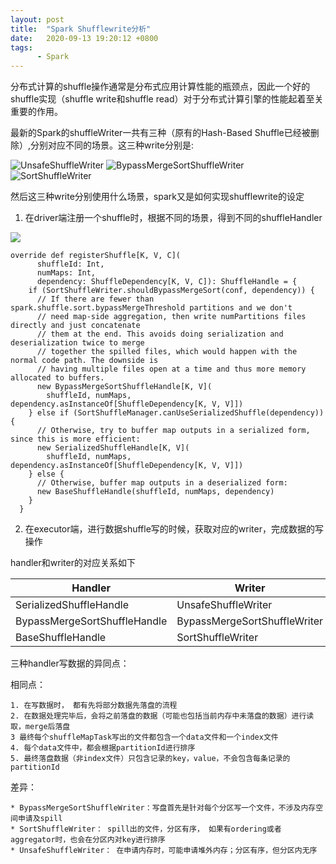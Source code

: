 ```yaml
---
layout: post
title:  "Spark Shufflewrite分析"
date:   2020-09-13 19:20:12 +0800
tags:
      - Spark
---
```


分布式计算的shuffle操作通常是分布式应用计算性能的瓶颈点，因此一个好的shuffle实现（shuffle write和shuffle read）对于分布式计算引擎的性能起着至关重要的作用。

最新的Spark的shuffleWriter一共有三种（原有的Hash-Based Shuffle已经被删除）,分别对应不同的场景。这三种write分别是:

![UnsafeShuffleWriter]()
![BypassMergeSortShuffleWriter]()
![SortShuffleWriter]()

然后这三种write分别使用什么场景，spark又是如何实现shufflewrite的设定

1. 在driver端注册一个shuffle时，根据不同的场景，得到不同的shuffleHandler


![](http://note.youdao.com/yws/public/resource/309860f8d6d1ca28097175b7c5701261/xmlnote/WEBRESOURCEf46ad822360de2a452d0db2cd1c5fb7f/9698)

```
override def registerShuffle[K, V, C](
      shuffleId: Int,
      numMaps: Int,
      dependency: ShuffleDependency[K, V, C]): ShuffleHandle = {
    if (SortShuffleWriter.shouldBypassMergeSort(conf, dependency)) {
      // If there are fewer than spark.shuffle.sort.bypassMergeThreshold partitions and we don't
      // need map-side aggregation, then write numPartitions files directly and just concatenate
      // them at the end. This avoids doing serialization and deserialization twice to merge
      // together the spilled files, which would happen with the normal code path. The downside is
      // having multiple files open at a time and thus more memory allocated to buffers.
      new BypassMergeSortShuffleHandle[K, V](
        shuffleId, numMaps, dependency.asInstanceOf[ShuffleDependency[K, V, V]])
    } else if (SortShuffleManager.canUseSerializedShuffle(dependency)) {
      // Otherwise, try to buffer map outputs in a serialized form, since this is more efficient:
      new SerializedShuffleHandle[K, V](
        shuffleId, numMaps, dependency.asInstanceOf[ShuffleDependency[K, V, V]])
    } else {
      // Otherwise, buffer map outputs in a deserialized form:
      new BaseShuffleHandle(shuffleId, numMaps, dependency)
    }
  }

```

2. 在executor端，进行数据shuffle写的时候，获取对应的writer，完成数据的写操作

handler和writer的对应关系如下

| Handler    | Writer |
| ---------|---- |
| SerializedShuffleHandle  | UnsafeShuffleWriter            |
| BypassMergeSortShuffleHandle |BypassMergeSortShuffleWriter| 
| BaseShuffleHandle | SortShuffleWriter |

三种handler写数据的异同点：

相同点：
 
    1. 在写数据时， 都有先将部分数据先落盘的流程
    2. 在数据处理完毕后，会将之前落盘的数据（可能也包括当前内存中未落盘的数据）进行读取，merge后落盘
    3 最终每个shuffleMapTask写出的文件都包含一个data文件和一个index文件
    4. 每个data文件中，都会根据partitionId进行排序
    5. 最终落盘数据（非index文件）只包含记录的key，value，不会包含每条记录的partitionId
    
差异：

    * BypassMergeSortShuffleWriter：写盘首先是针对每个分区写一个文件，不涉及内存空间申请及spill
    * SortShuffleWriter： spill出的文件，分区有序， 如果有ordering或者aggregator时，也会在分区内对key进行排序
    * UnsafeShuffleWriter： 在申请内存时，可能申请堆外内存；分区有序，但分区内无序
    
    